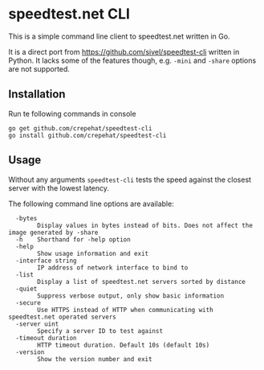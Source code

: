 speedtest.net CLI
=================

This is a simple command line client to speedtest.net written in Go.

It is a direct port from https://github.com/sivel/speedtest-cli written in Python. It lacks some of the features though, e.g. `-mini` and `-share` options are not supported.

Installation
------------

Run te following commands in console
```
go get github.com/crepehat/speedtest-cli
go install github.com/crepehat/speedtest-cli
```

Usage
-----

Without any arguments `speedtest-cli` tests the speed against the closest server with the lowest latency.

The following command line options are available:
```
  -bytes
        Display values in bytes instead of bits. Does not affect the image generated by -share
  -h    Shorthand for -help option
  -help
        Show usage information and exit
  -interface string
        IP address of network interface to bind to
  -list
        Display a list of speedtest.net servers sorted by distance
  -quiet
        Suppress verbose output, only show basic information
  -secure
        Use HTTPS instead of HTTP when communicating with speedtest.net operated servers
  -server uint
        Specify a server ID to test against
  -timeout duration
        HTTP timeout duration. Default 10s (default 10s)
  -version
        Show the version number and exit
```